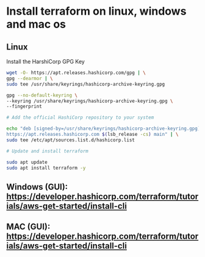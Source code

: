 # Install terraform on linux, windows and mac os

## Linux

Install the HarshiCorp GPG Key

```bash
wget -O- https://apt.releases.hashicorp.com/gpg | \
gpg --dearmor | \
sudo tee /usr/share/keyrings/hashicorp-archive-keyring.gpg

gpg --no-default-keyring \
--keyring /usr/share/keyrings/hashicorp-archive-keyring.gpg \
--fingerprint

# Add the official HashiCorp repository to your system

echo "deb [signed-by=/usr/share/keyrings/hashicorp-archive-keyring.gpg] \
https://apt.releases.hashicorp.com $(lsb_release -cs) main" | \
sudo tee /etc/apt/sources.list.d/hashicorp.list

# Update and install terraform

sudo apt update
sudo apt install terraform -y
```

## Windows (GUI): https://developer.hashicorp.com/terraform/tutorials/aws-get-started/install-cli

## MAC (GUI): https://developer.hashicorp.com/terraform/tutorials/aws-get-started/install-cli